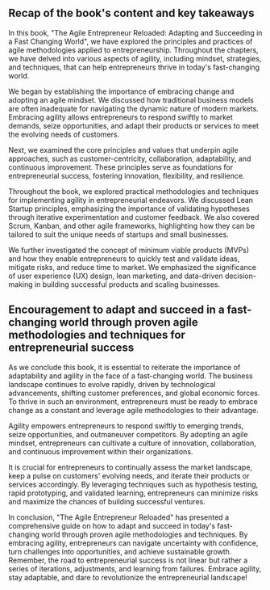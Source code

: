 

Recap of the book's content and key takeaways
---------------------------------------------

In this book, "The Agile Entrepreneur Reloaded: Adapting and Succeeding in a Fast Changing World", we have explored the principles and practices of agile methodologies applied to entrepreneurship. Throughout the chapters, we have delved into various aspects of agility, including mindset, strategies, and techniques, that can help entrepreneurs thrive in today's fast-changing world.

We began by establishing the importance of embracing change and adopting an agile mindset. We discussed how traditional business models are often inadequate for navigating the dynamic nature of modern markets. Embracing agility allows entrepreneurs to respond swiftly to market demands, seize opportunities, and adapt their products or services to meet the evolving needs of customers.

Next, we examined the core principles and values that underpin agile approaches, such as customer-centricity, collaboration, adaptability, and continuous improvement. These principles serve as foundations for entrepreneurial success, fostering innovation, flexibility, and resilience.

Throughout the book, we explored practical methodologies and techniques for implementing agility in entrepreneurial endeavors. We discussed Lean Startup principles, emphasizing the importance of validating hypotheses through iterative experimentation and customer feedback. We also covered Scrum, Kanban, and other agile frameworks, highlighting how they can be tailored to suit the unique needs of startups and small businesses.

We further investigated the concept of minimum viable products (MVPs) and how they enable entrepreneurs to quickly test and validate ideas, mitigate risks, and reduce time to market. We emphasized the significance of user experience (UX) design, lean marketing, and data-driven decision-making in building successful products and scaling businesses.

Encouragement to adapt and succeed in a fast-changing world through proven agile methodologies and techniques for entrepreneurial success
-----------------------------------------------------------------------------------------------------------------------------------------

As we conclude this book, it is essential to reiterate the importance of adaptability and agility in the face of a fast-changing world. The business landscape continues to evolve rapidly, driven by technological advancements, shifting customer preferences, and global economic forces. To thrive in such an environment, entrepreneurs must be ready to embrace change as a constant and leverage agile methodologies to their advantage.

Agility empowers entrepreneurs to respond swiftly to emerging trends, seize opportunities, and outmaneuver competitors. By adopting an agile mindset, entrepreneurs can cultivate a culture of innovation, collaboration, and continuous improvement within their organizations.

It is crucial for entrepreneurs to continually assess the market landscape, keep a pulse on customers' evolving needs, and iterate their products or services accordingly. By leveraging techniques such as hypothesis testing, rapid prototyping, and validated learning, entrepreneurs can minimize risks and maximize the chances of building successful ventures.

In conclusion, "The Agile Entrepreneur Reloaded" has presented a comprehensive guide on how to adapt and succeed in today's fast-changing world through proven agile methodologies and techniques. By embracing agility, entrepreneurs can navigate uncertainty with confidence, turn challenges into opportunities, and achieve sustainable growth. Remember, the road to entrepreneurial success is not linear but rather a series of iterations, adjustments, and learning from failures. Embrace agility, stay adaptable, and dare to revolutionize the entrepreneurial landscape!